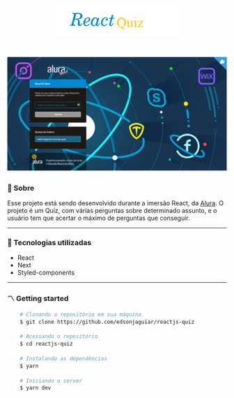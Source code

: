 <h1 style="text-align: center">
    <img src="./public/titulo.png">
</h1>

<h1>
    <img src="./public/bg.png">
</h1>

### 🧾 Sobre

<p>Esse projeto está sendo desenvolvido durante a imersão React, da <a href="https://www.alura.com.br/" title="Alura Cursos" target="_blank">Alura</a>. O projeto é um Quiz, com várias perguntas sobre determinado assunto, e o usuário tem que acertar o máximo de perguntas que conseguir.</p>

---

### 🚀 Tecnologias utilizadas

- React
- Next
- Styled-components

---

### 〽️ Getting started

```zsh
    # Clonando o repositório em sua máquina
    $ git clone https://github.com/edsonjaguiar/reactjs-quiz

    # Acessando o repositório
    $ cd reactjs-quiz

    # Instalando as dependências
    $ yarn

    # Iniciando o server
    $ yarn dev
```
